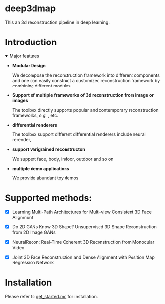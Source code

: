 # deep3dmap
This an 3d reconstruction pipeline in deep learning.

# Introduction

<details open>
<summary>Major features</summary>

- **Modular Design**

  We decompose the reconstruction framework into different components and one can easily construct a customized reconstruction framework by combining different modules.

- **Support of multiple frameworks of 3d reconstruction from image or images**

  The toolbox directly supports popular and contemporary reconstruction frameworks, *e.g.* , etc.

- **differential renderers**

  The toolbox support different differential renderers include neural rerender, 

- **support varigrained reconstructon**
  
  We suppert face, body, indoor, outdoor and so on
  
- **multiple demo applications**
  
  We provide abundant toy demos 

</details>

# Supported methods:

- [x] Learning Multi-Path Architectures for Multi-view Consistent 3D Face Alignment
- [x] Do 2D GANs Know 3D Shape? Unsupervised 3D Shape Reconstruction from 2D Image GANs
- [x] NeuralRecon: Real-Time Coherent 3D Reconstruction from Monocular Video
- [x] Joint 3D Face Reconstruction and Dense Alignment with Position Map Regression Network



# Installation

Please refer to [get_started.md](docs/get_started.md) for installation.

